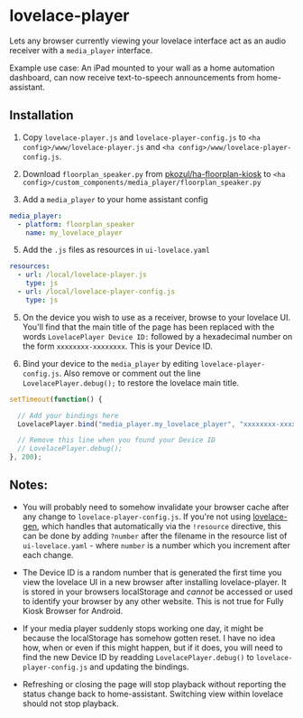 # lovelace-player

Lets any browser currently viewing your lovelace interface act as an audio
receiver with a `media_player` interface.

Example use case: An iPad mounted to your wall as a home automation dashboard,
can now receive text-to-speech announcements from home-assistant.

## Installation

1. Copy `lovelace-player.js` and `lovelace-player-config.js` to
   `<ha config>/www/lovelace-player.js` and
   `<ha config>/www/lovelace-player-config.js`.

3. Download `floorplan_speaker.py` from
   [pkozul/ha-floorplan-kiosk](https://github.com/pkozul/ha-floorplan-kiosk) to
   `<ha config>/custom_components/media_player/floorplan_speaker.py`

4. Add a `media_player` to your home assistant config

```yaml
media_player:
  - platform: floorplan_speaker
    name: my_lovelace_player
```

5. Add the `.js` files as resources in `ui-lovelace.yaml`

```yaml
resources:
  - url: /local/lovelace-player.js
    type: js
  - url: /local/lovelace-player-config.js
    type: js
```

5. On the device you wish to use as a receiver, browse to your lovelace UI.
   You'll find that the main title of the page has been replaced with the words
   `LovelacePlayer Device ID:` followed by a hexadecimal number on the form
   `xxxxxxxx-xxxxxxxx`. This is your Device ID.

6. Bind your device to the `media_player` by editing
   `lovelace-player-config.js`. Also remove or comment out the line
   `LovelacePlayer.debug();` to restore the lovelace main title.

```js
setTimeout(function() {

  // Add your bindings here
  LovelacePlayer.bind("media_player.my_lovelace_player", "xxxxxxxx-xxxxxxxx");

  // Remove this line when you found your Device ID
  // LovelacePlayer.debug();
}, 200);
```

## Notes:

- You will probably need to somehow invalidate your browser cache after any
  change to `lovelace-player-config.js`. If you're not using
  [lovelace-gen](http://github.com/thomasloven/homeassistant-lovelace-gen),
  which handles that automatically via the `!resource` directive, this can be
  done by adding `?number` after the filename in the resource list of
  `ui-lovelace.yaml` - where `number` is a number which you increment after
  each change.

- The Device ID is a random number that is generated the first time you view
  the lovelace UI in a new browser after installing lovelace-player. It is
  stored in your browsers localStorage and *cannot* be accessed or used to
  identify your browser by any other website. This is not true for Fully Kiosk
  Browser for Android.

- If your media player suddenly stops working one day, it might be because the
  localStorage has somehow gotten reset. I have no idea how, when or even if
  this might happen, but if it does, you will need to find the new Device ID by
  readding `LovelacePlayer.debug()` to `lovelace-player-config.js` and
  updating the bindings.

- Refreshing or closing the page will stop playback without reporting the
  status change back to home-assistant. Switching view within lovelace should
  not stop playback.
